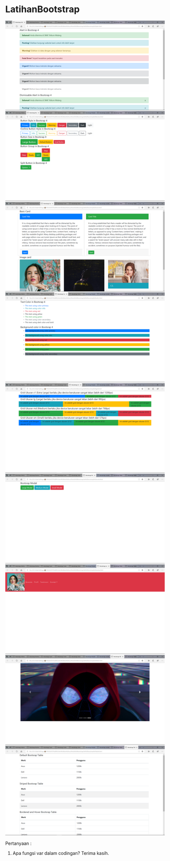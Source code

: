 # LatihanBootstrap
![alt text](https://github.com/farrelreginaldo/LatihanBootstrap/blob/master/Modul%20Bootstrap/Ss/Screenshot%20(122).png?raw=true)
![alt text](https://github.com/farrelreginaldo/LatihanBootstrap/blob/master/Modul%20Bootstrap/Ss/Screenshot%20(123).png?raw=true)
![alt text](https://github.com/farrelreginaldo/LatihanBootstrap/blob/master/Modul%20Bootstrap/Ss/Screenshot%20(124).png?raw=true)
![alt text](https://github.com/farrelreginaldo/LatihanBootstrap/blob/master/Modul%20Bootstrap/Ss/Screenshot%20(125).png?raw=true)
![alt text](https://github.com/farrelreginaldo/LatihanBootstrap/blob/master/Modul%20Bootstrap/Ss/Screenshot%20(126).png?raw=true)
![alt text](https://github.com/farrelreginaldo/LatihanBootstrap/blob/master/Modul%20Bootstrap/Ss/Screenshot%20(127).png?raw=true)
![alt text](https://github.com/farrelreginaldo/LatihanBootstrap/blob/master/Modul%20Bootstrap/Ss/Screenshot%20(128).png?raw=true)
![alt text](https://github.com/farrelreginaldo/LatihanBootstrap/blob/master/Modul%20Bootstrap/Ss/Screenshot%20(129).png?raw=true)
![alt text](https://github.com/farrelreginaldo/LatihanBootstrap/blob/master/Modul%20Bootstrap/Ss/Screenshot%20(130).png?raw=true)

Pertanyaan  :
1. Apa fungsi var dalam codingan? Terima kasih.
